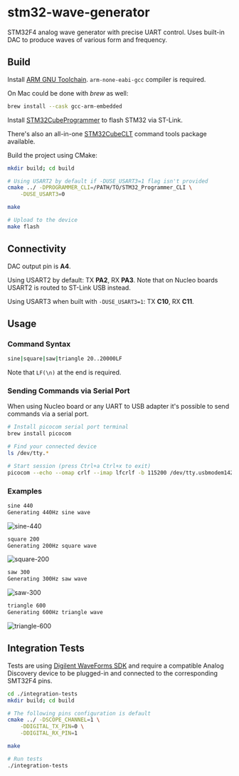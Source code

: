 # stm32-wave-generator

STM32F4 analog wave generator with precise UART control. Uses built-in DAC to produce waves of various form and frequency.


## Build

Install [ARM GNU Toolchain](https://developer.arm.com/downloads/-/arm-gnu-toolchain-downloads). `arm-none-eabi-gcc` compiler is required.

On Mac could be done with _brew_ as well:
```sh
brew install --cask gcc-arm-embedded
```

Install [STM32CubeProgrammer](https://www.st.com/en/development-tools/stm32cubeprog.html) to flash STM32 via ST-Link.

There's also an all-in-one [STM32CubeCLT](https://www.st.com/en/development-tools/stm32cubeclt.html?rt=um&id=UM3088) command tools package available.

Build the project using CMake:

```sh
mkdir build; cd build

# Using USART2 by default if -DUSE_USART3=1 flag isn't provided
cmake ../ -DPROGRAMMER_CLI=/PATH/TO/STM32_Programmer_CLI \
    -DUSE_USART3=0

make

# Upload to the device
make flash
```

## Connectivity

DAC output pin is **A4**.

Using USART2 by default: 
TX **PA2**, RX **PA3**. Note that on Nucleo boards USART2 is routed to ST-Link USB instead.

Using USART3 when built with `-DUSE_USART3=1`:
TX **C10**, RX **C11**.


## Usage

### Command Syntax
```sh
sine|square|saw|triangle 20..20000LF
```
Note that `LF(\n)` at the end is required.

### Sending Commands via Serial Port

When using Nucleo board or any UART to USB adapter it's possible to send commands via a serial port.

```sh
# Install picocom serial port terminal
brew install picocom

# Find your connected device
ls /dev/tty.*

# Start session (press Ctrl+a Ctrl+x to exit)
picocom --echo --omap crlf --imap lfcrlf -b 115200 /dev/tty.usbmodem14203
```

### Examples
```sh
sine 440
Generating 440Hz sine wave
```
![sine-440](https://github.com/frolovilya/stm32-wave-generator/assets/271293/2d8baa18-3032-44dd-9d15-85e10a6b2b6a)

```sh
square 200
Generating 200Hz square wave
```
![square-200](https://github.com/frolovilya/stm32-wave-generator/assets/271293/21c3fa6d-4aa2-480e-95d7-ad2351046e58)

```sh
saw 300
Generating 300Hz saw wave
```
![saw-300](https://github.com/frolovilya/stm32-wave-generator/assets/271293/c1e2de59-1d40-44a9-82bd-15b46a5f6384)

```sh
triangle 600
Generating 600Hz triangle wave
```
![triangle-600](https://github.com/frolovilya/stm32-wave-generator/assets/271293/79b30d67-fb2d-41dc-8336-3c95391298d8)

## Integration Tests

Tests are using [Digilent WaveForms SDK](https://digilent.com/reference/software/waveforms/waveforms-sdk/start) and require a compatible Analog Discovery device to be plugged-in and connected to the corresponding SMT32F4 pins.

```sh
cd ./integration-tests
mkdir build; cd build

# The following pins configuration is default
cmake ../ -DSCOPE_CHANNEL=1 \
    -DDIGITAL_TX_PIN=0 \
    -DDIGITAL_RX_PIN=1

make

# Run tests
./integration-tests
```
